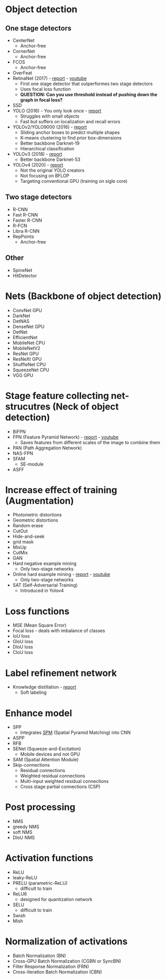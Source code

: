# Object detection
## One stage detectors
* CenterNet
  * Anchor-free
* CornerNet
  * Anchor-free
* FCOS
  * Anchor-free
* OverFeat
* RetinaNet (2017) - <a href="https://openaccess.thecvf.com/content_iccv_2017/html/Lin_Focal_Loss_for_ICCV_2017_paper.html" target="_blank">report</a> - <a href="https://www.youtube.com/watch?v=infFuZ0BwFQ" target="_blank">youtube</a>
  * First one stage detector that outperformes two stage detectors
  * Uses focal loss function 
  * **QUESTION: Can you use threshold instead of pushing down the graph in focal loss?**
* SSD
* YOLO (2016) - You only look once - <a href="https://www.cv-foundation.org/openaccess/content_cvpr_2016/html/Redmon_You_Only_Look_CVPR_2016_paper.html" target="_blank">report</a>
  * Struggles with small objects
  * Fast but suffers on localization and recall errors
* YOLOv2/YOLO9000 (2016) - <a href="https://openaccess.thecvf.com/content_cvpr_2017/html/Redmon_YOLO9000_Better_Faster_CVPR_2017_paper.html" target="_blank">report</a>
  * Sliding anchor boxes to predict multiple shapes
  * K-means clustering to find prior box-dimensions
  * Better backbone Darknet-19
  * Hierarchical classification
* YOLOv3 (2018) - <a href="https://arxiv.org/abs/1804.02767" target="_blank">report</a>
  * Better backbone Darknet-53
* YOLOv4 (2020) - <a href="https://arxiv.org/abs/2004.10934" target="_blank">report</a>
  * Not the original YOLO creators
  * Not focusing on BFLOP
  * Targeting conventional GPU (training on sigle core)


## Two stage detectors
* R-CNN
* Fast R-CNN
* Faster R-CNN
* R-FCN
* Libra R-CNN
* RepPoints
  * Anchor-free

## Other
* SpineNet
* HitDetector

# Nets (Backbone of object detection)
* ConvNet GPU
* DarkNet
* DetNAS
* DenseNet GPU
* DetNet
* EfficientNet
* MobileNet CPU
* MobileNetV2
* ResNet GPU
* ResNeXt GPU
* ShuffleNet CPU
* SqueezeNet CPU
* VGG GPU

# Stage feature collecting net-strucutres (Neck of object detection)
* BiFPN
* FPN (Feature Pyramid Network) - <a href="https://openaccess.thecvf.com/content_cvpr_2017/html/Lin_Feature_Pyramid_Networks_CVPR_2017_paper.html" target="_blank">report</a> - <a href="https://www.youtube.com/watch?v=mwMopcSRx1U" target="_blank">youtube</a>
  * Saves features from different scales of the image to combine them
* PAN (Path Aggregation Network)
* NAS-FPN
* SFAM
  * SE-module
* ASFF

# Increase effect of training (Augmentation)
* Photometric distortions 
* Geometric distortions
* Random erase
* CutOut
* Hide-and-seek
* grid mask
* MixUp
* CutMix
* GAN
* Hard negative example mining 
  * Only two-stage networks
* Online hard example mining - <a href="https://arxiv.org/abs/1604.03540" target="_blank">report</a> - <a href="https://www.youtube.com/watch?v=7mcvcggUtfc" target="_blank">youtube</a>
  * Only two-stage networks
* SAT (Self-Adversarial Training)
  * Introduced in Yolov4


# Loss functions
* MSE (Mean Square Error)
* Focal loss - deals with imbalance of classes
* IoU loss
* GIoU loss
* DIoU loss
* CIoU loss

# Label refinement network
* Knowledge distillation - <a href="https://arxiv.org/abs/1703.00551" target="_blank">report</a>
  * Soft labeling

# Enhance model
* SPP
  * Integrates [SPM](https://github.com/Sara980710/NeuralNetworksCollection/tree/main/Natural%20Language%20Processing/SPM) (Spatial Pyramid Matching) into CNN
* ASPP
* RFB
* SENet (Squeeze-and-Excitation) 
  * Mobile devices and not GPU
* SAM (Spatial Attention Module)
* Skip-connections
  * Residual connections 
  * Weighted residual connections
  * Multi-input weighted residual connections
  * Cross stage partial connections (CSP)

# Post processing
* NMS
* greedy NMS
* soft NMS
* DIoU NMS

# Activation functions
* ReLU
* leaky-ReLU
* PRELU (parametric-ReLU) 
  * difficult to train
* ReLU6
  * designed for quantization network
* SELU
  * difficult to train
* Swish
* Mish

# Normalization of activations 
* Batch Normalization (BN)
* Cross-GPU Batch Normalization (CGBN or SyncBN)
* Filter Response Normalization (FRN)
* Cross-Iteration Batch Normalization (CBN)
